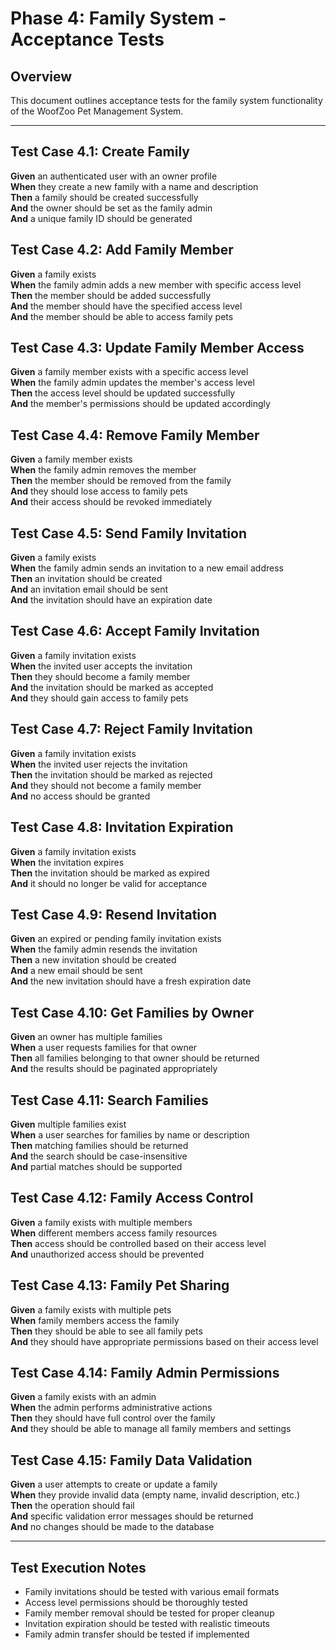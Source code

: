 # Phase 4: Family System - Acceptance Tests

## Overview
This document outlines acceptance tests for the family system functionality of the WoofZoo Pet Management System.

---

## Test Case 4.1: Create Family
**Given** an authenticated user with an owner profile  
**When** they create a new family with a name and description  
**Then** a family should be created successfully  
**And** the owner should be set as the family admin  
**And** a unique family ID should be generated  

## Test Case 4.2: Add Family Member
**Given** a family exists  
**When** the family admin adds a new member with specific access level  
**Then** the member should be added successfully  
**And** the member should have the specified access level  
**And** the member should be able to access family pets  

## Test Case 4.3: Update Family Member Access
**Given** a family member exists with a specific access level  
**When** the family admin updates the member's access level  
**Then** the access level should be updated successfully  
**And** the member's permissions should be updated accordingly  

## Test Case 4.4: Remove Family Member
**Given** a family member exists  
**When** the family admin removes the member  
**Then** the member should be removed from the family  
**And** they should lose access to family pets  
**And** their access should be revoked immediately  

## Test Case 4.5: Send Family Invitation
**Given** a family exists  
**When** the family admin sends an invitation to a new email address  
**Then** an invitation should be created  
**And** an invitation email should be sent  
**And** the invitation should have an expiration date  

## Test Case 4.6: Accept Family Invitation
**Given** a family invitation exists  
**When** the invited user accepts the invitation  
**Then** they should become a family member  
**And** the invitation should be marked as accepted  
**And** they should gain access to family pets  

## Test Case 4.7: Reject Family Invitation
**Given** a family invitation exists  
**When** the invited user rejects the invitation  
**Then** the invitation should be marked as rejected  
**And** they should not become a family member  
**And** no access should be granted  

## Test Case 4.8: Invitation Expiration
**Given** a family invitation exists  
**When** the invitation expires  
**Then** the invitation should be marked as expired  
**And** it should no longer be valid for acceptance  

## Test Case 4.9: Resend Invitation
**Given** an expired or pending family invitation exists  
**When** the family admin resends the invitation  
**Then** a new invitation should be created  
**And** a new email should be sent  
**And** the new invitation should have a fresh expiration date  

## Test Case 4.10: Get Families by Owner
**Given** an owner has multiple families  
**When** a user requests families for that owner  
**Then** all families belonging to that owner should be returned  
**And** the results should be paginated appropriately  

## Test Case 4.11: Search Families
**Given** multiple families exist  
**When** a user searches for families by name or description  
**Then** matching families should be returned  
**And** the search should be case-insensitive  
**And** partial matches should be supported  

## Test Case 4.12: Family Access Control
**Given** a family exists with multiple members  
**When** different members access family resources  
**Then** access should be controlled based on their access level  
**And** unauthorized access should be prevented  

## Test Case 4.13: Family Pet Sharing
**Given** a family exists with multiple pets  
**When** family members access the family  
**Then** they should be able to see all family pets  
**And** they should have appropriate permissions based on their access level  

## Test Case 4.14: Family Admin Permissions
**Given** a family exists with an admin  
**When** the admin performs administrative actions  
**Then** they should have full control over the family  
**And** they should be able to manage all family members and settings  

## Test Case 4.15: Family Data Validation
**Given** a user attempts to create or update a family  
**When** they provide invalid data (empty name, invalid description, etc.)  
**Then** the operation should fail  
**And** specific validation error messages should be returned  
**And** no changes should be made to the database  

---

## Test Execution Notes
- Family invitations should be tested with various email formats
- Access level permissions should be thoroughly tested
- Family member removal should be tested for proper cleanup
- Invitation expiration should be tested with realistic timeouts
- Family admin transfer should be tested if implemented
